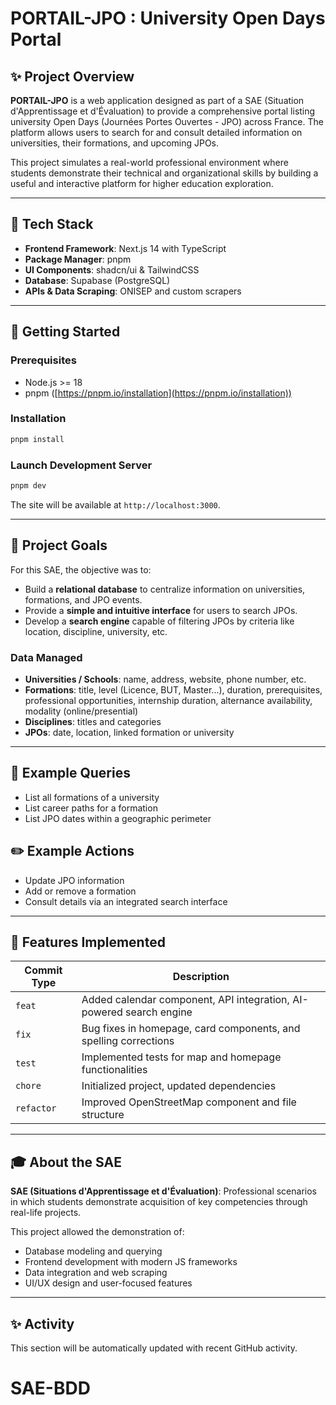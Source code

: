 # PORTAIL-JPO : University Open Days Portal

## ✨ Project Overview

**PORTAIL-JPO** is a web application designed as part of a SAE (Situation d'Apprentissage et d'Évaluation) to provide a comprehensive portal listing university Open Days (Journées Portes Ouvertes - JPO) across France. The platform allows users to search for and consult detailed information on universities, their formations, and upcoming JPOs.

This project simulates a real-world professional environment where students demonstrate their technical and organizational skills by building a useful and interactive platform for higher education exploration.

---

## 🔧 Tech Stack

* **Frontend Framework**: Next.js 14 with TypeScript
* **Package Manager**: pnpm
* **UI Components**: shadcn/ui & TailwindCSS
* **Database**: Supabase (PostgreSQL)
* **APIs & Data Scraping**: ONISEP and custom scrapers

---

## 🚀 Getting Started

### Prerequisites

* Node.js >= 18
* pnpm ([https://pnpm.io/installation](https://pnpm.io/installation))

### Installation

```bash
pnpm install
```

### Launch Development Server

```bash
pnpm dev
```

The site will be available at `http://localhost:3000`.

---

## 📅 Project Goals

For this SAE, the objective was to:

* Build a **relational database** to centralize information on universities, formations, and JPO events.
* Provide a **simple and intuitive interface** for users to search JPOs.
* Develop a **search engine** capable of filtering JPOs by criteria like location, discipline, university, etc.

### Data Managed

* **Universities / Schools**: name, address, website, phone number, etc.
* **Formations**: title, level (Licence, BUT, Master...), duration, prerequisites, professional opportunities, internship duration, alternance availability, modality (online/presential)
* **Disciplines**: titles and categories
* **JPOs**: date, location, linked formation or university

---

## 🔢 Example Queries

* List all formations of a university
* List career paths for a formation
* List JPO dates within a geographic perimeter

## ✏️ Example Actions

* Update JPO information
* Add or remove a formation
* Consult details via an integrated search interface

---

## 🤖 Features Implemented

| Commit Type | Description                                                         |
| ----------- | ------------------------------------------------------------------- |
| `feat`      | Added calendar component, API integration, AI-powered search engine |
| `fix`       | Bug fixes in homepage, card components, and spelling corrections    |
| `test`      | Implemented tests for map and homepage functionalities              |
| `chore`     | Initialized project, updated dependencies                           |
| `refactor`  | Improved OpenStreetMap component and file structure                 |

---

## 🎓 About the SAE

**SAE (Situations d'Apprentissage et d'Évaluation)**: Professional scenarios in which students demonstrate acquisition of key competencies through real-life projects.

This project allowed the demonstration of:

* Database modeling and querying
* Frontend development with modern JS frameworks
* Data integration and web scraping
* UI/UX design and user-focused features

---

## ✨ Activity

<!--START_SECTION:activity-->

This section will be automatically updated with recent GitHub activity.
# SAE-BDD
